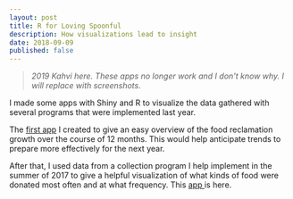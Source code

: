 ```yaml
---
layout: post
title: R for Loving Spoonful
description: How visualizations lead to insight
date: 2018-09-09
published: false
---
```


> <em>2019 Kahvi here. These apps no longer work and I don't know why. I will replace with screenshots.</em>

I made some apps with Shiny and R to visualize the data gathered with several programs that were implemented last year.

The [first app](https://lovingspoonful.shinyapps.io/app1/) I created to give an easy overview of the food reclamation growth over the course of 12 months. This would help anticipate trends to prepare more effectively for the next year.

After that, I used data from a collection program I help implement in the summer of 2017 to give a helpful visualization of what kinds of food were donated most often and at what frequency. This [app ](https://lovingspoonful.shinyapps.io/app2/) is here.

